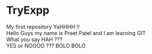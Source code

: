# TryExpp
My first repository YaHHHH !!
<Br>
Hello Guys my name is Preet Patel and I am learning GIT 
<br> What you say HAH ???
<br> YES or NOOOO ??? BOLO BOLO
